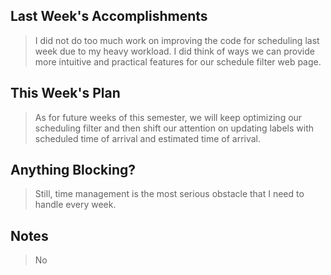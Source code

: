 ## Last Week's Accomplishments

> I did not do too much work on improving the code for scheduling last week due to my heavy workload. I did think of ways we can provide more intuitive and practical features for our schedule filter web page.

## This Week's Plan

> As for future weeks of this semester, we will keep optimizing our scheduling filter and then shift our attention on updating labels with scheduled time of arrival and estimated time of arrival.

## Anything Blocking?

> Still, time management is the most serious obstacle that I need to handle every week. 

## Notes

> No